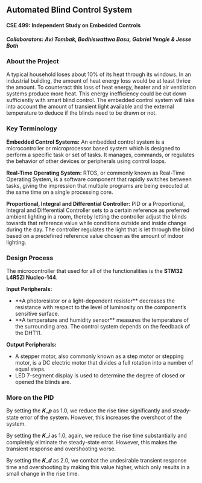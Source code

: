 ## Automated Blind Control System
#### CSE 499: Independent Study on Embedded Controls
##### Collaborators: Avi Tombak, Bodhiswattwa Basu, Gabriel Yengle & Jesse Both

### About the Project
A typical household loses about 10% of its heat through its windows. In an industrial building, the amount of heat energy loss would be at least thrice the amount. To counteract this loss of heat energy, heater and air ventilation systems produce more heat. This energy inefficiency could be cut down sufficiently with smart blind control. The embedded control system will take into account the amount of transient light available and the external temperature to deduce if the blinds need to be drawn or not. 

### Key Terminology
**Embedded Control Systems:** An embedded control system is a microcontroller or microprocessor based system which is designed to perform a specific task or set of tasks. It manages, commands, or regulates the behavior of other devices or peripherals using control loops. 

**Real-Time Operating System:** RTOS, or commonly known as Real-Time Operating System, is a software component that rapidly switches between tasks, giving the impression that multiple programs are being executed at the same time on a single processing core.

**Proportional, Integral and Differential Controller:** PID or a Proportional, Integral and Differential Controller sets to a certain reference as preferred ambient lighting in a room, thereby letting the controller adjust the blinds towards that reference value while conditions outside and inside change during the day. The controller regulates the light that is let through the blind based on a predefined reference value chosen as the amount of indoor lighting.

### Design Process

The microcontroller that used for all of the functionalities is the **STM32 L4R5ZI Nucleo-144**.

**Input Peripherals:** 
<ul> 
<li> **A photoresistor or a light-dependent resistor** decreases the resistance with respect to the level of luminosity on the component’s sensitive surface. </li>

<li> **A temperature and humidity sensor** measures the temperature of the surrounding area. The control system depends on the feedback of the DHT11. </li>
</ul>

**Output Peripherals:** 
<ul> 
<li> A stepper motor, also commonly known as a step motor or stepping motor, is a DC electric motor that divides a full rotation into a number of equal steps. </li>

<li> LED 7-segment display is used to determine the degree of  closed or opened the blinds are. </li>
</ul>

### More on the PID

By setting the 𝑲_𝒑 as 1.0, we reduce the rise time significantly and steady-state error of the system. However, this increases the overshoot of the system.

By setting the 𝑲_𝒊 as 1.0, again, we reduce the rise time substantially and completely eliminate the steady-state error. However, this makes the transient response and overshooting worse.

By setting the 𝑲_𝒅 as 2.0, we combat the undesirable transient response time and overshooting by making this value higher, which only results in a small change in the rise time.






